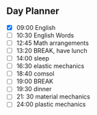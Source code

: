 ## Day Planner
- [x] 09:00 English
- [ ] 10:30 English Words
- [ ] 12:45 Math arrangements
- [ ] 13:20 BREAK, have lunch
- [ ] 14:00 sleep
- [ ] 16:30 elastic mechanics
- [ ] 18:40 comsol
- [ ] 19:00 BREAK
- [ ] 19:30 dinner
- [ ] 21: 30 material mechanics 
- [ ] 24:00 plastic mechanics